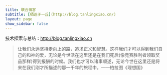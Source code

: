 ```yaml
---
title: 联合博客
subtitle: [栖迟于一丘](http://blog.tanlingxiao.cn/)
layout: page
show_sidebar: false
---
```


技术探索与总结：http://blog.tanlingxiao.cn


>让我们永远坚持走向上的路，追求正义和智慧。这样我们才可以得到我们自己的和神的爱，无论是今世活在这里还是在我们死后(像竞赛胜利者领取奖品那样)得到报酬的时候。我们也才可以诸事顺遂，无论今世在这里还是将来在我们刚才所描述的那一千年的旅程中。——柏拉图《理想国》